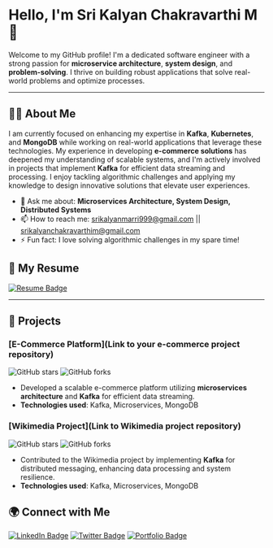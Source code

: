 # Hello, I'm Sri Kalyan Chakravarthi M 👋

Welcome to my GitHub profile! I'm a dedicated software engineer with a strong passion for **microservice architecture**, **system design**, and **problem-solving**. I thrive on building robust applications that solve real-world problems and optimize processes.

---

## 👨‍💻 About Me

I am currently focused on enhancing my expertise in **Kafka**, **Kubernetes**, and **MongoDB** while working on real-world applications that leverage these technologies. My experience in developing **e-commerce solutions** has deepened my understanding of scalable systems, and I'm actively involved in projects that implement **Kafka** for efficient data streaming and processing. I enjoy tackling algorithmic challenges and applying my knowledge to design innovative solutions that elevate user experiences.

- 💬 Ask me about: **Microservices Architecture, System Design, Distributed Systems**
- 📫 How to reach me: 
  <a href="mailto:srikalyanmarri999@gmail.com">srikalyanmarri999@gmail.com</a> || 
  <a href="mailto:srikalyanchakravarthim@gmail.com">srikalyanchakravarthim@gmail.com</a>
- ⚡ Fun fact: I love solving algorithmic challenges in my spare time!

## 📄 My Resume

<a href="https://github.com/srikalyan123/srikalyan123/raw/main/Sri%20Kalyan%20Chakravarthi%20Marri%20Resume.pdf">
  <img src="https://img.shields.io/badge/Resume-Download-blue?style=flat-square&logo=google-drive&logoColor=white" alt="Resume Badge" />
</a>

---

## 🚀 Projects

### [E-Commerce Platform](Link to your e-commerce project repository)
![GitHub stars](https://img.shields.io/github/stars/yourusername/yourproject?style=social)
![GitHub forks](https://img.shields.io/github/forks/yourusername/yourproject?style=social)

- Developed a scalable e-commerce platform utilizing **microservices architecture** and **Kafka** for efficient data streaming.
- **Technologies used**: Kafka, Microservices, MongoDB

### [Wikimedia Project](Link to Wikimedia project repository)
![GitHub stars](https://img.shields.io/github/stars/yourusername/yourproject?style=social)
![GitHub forks](https://img.shields.io/github/forks/yourusername/yourproject?style=social)

- Contributed to the Wikimedia project by implementing **Kafka** for distributed messaging, enhancing data processing and system resilience.
- **Technologies used**: Kafka, Microservices, MongoDB

## 🌍 Connect with Me

[![LinkedIn Badge](https://img.shields.io/badge/LinkedIn-YourName-blue?style=flat-square&logo=linkedin)](https://www.linkedin.com/in/sri-kalyan-chakravarthi-marri-506631157/) 
[![Twitter Badge](https://img.shields.io/badge/Twitter-@YourHandle-1DA1F2?style=flat-square&logo=twitter&logoColor=white)](https://twitter.com/yourhandle)
[![Portfolio Badge](https://img.shields.io/badge/Portfolio-View%20Here-green?style=flat-square&logo=browser)](YourPortfolioURL)
